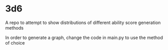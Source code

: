 # 3d6
A repo to attempt to show distributions of different ability score generation methods

In order to generate a graph, change the code in main.py to use the method of choice